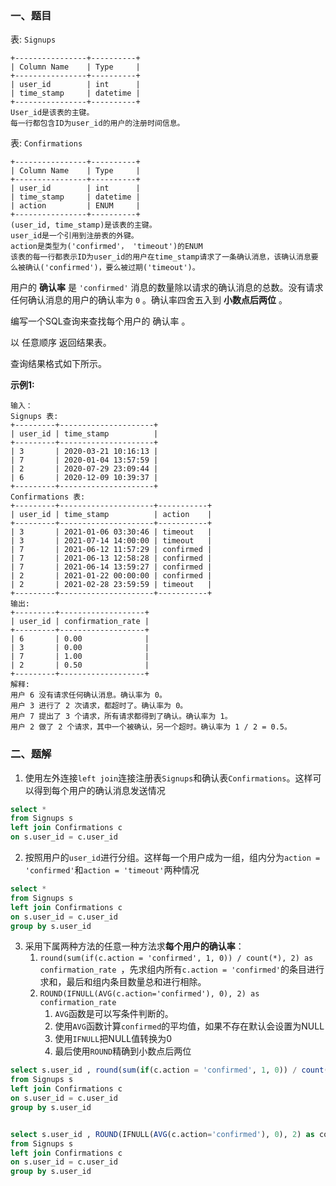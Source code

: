 ### 一、题目

表: `Signups`

```
+----------------+----------+
| Column Name    | Type     |
+----------------+----------+
| user_id        | int      |
| time_stamp     | datetime |
+----------------+----------+
User_id是该表的主键。
每一行都包含ID为user_id的用户的注册时间信息。
```

 

表: `Confirmations`

```
+----------------+----------+
| Column Name    | Type     |
+----------------+----------+
| user_id        | int      |
| time_stamp     | datetime |
| action         | ENUM     |
+----------------+----------+
(user_id, time_stamp)是该表的主键。
user_id是一个引用到注册表的外键。
action是类型为('confirmed'， 'timeout')的ENUM
该表的每一行都表示ID为user_id的用户在time_stamp请求了一条确认消息，该确认消息要么被确认('confirmed')，要么被过期('timeout')。
```

 

用户的 **确认率** 是 `'confirmed'` 消息的数量除以请求的确认消息的总数。没有请求任何确认消息的用户的确认率为 `0` 。确认率四舍五入到 **小数点后两位** 。

编写一个SQL查询来查找每个用户的 确认率 。

以 任意顺序 返回结果表。

查询结果格式如下所示。

**示例1:**

```
输入：
Signups 表:
+---------+---------------------+
| user_id | time_stamp          |
+---------+---------------------+
| 3       | 2020-03-21 10:16:13 |
| 7       | 2020-01-04 13:57:59 |
| 2       | 2020-07-29 23:09:44 |
| 6       | 2020-12-09 10:39:37 |
+---------+---------------------+
Confirmations 表:
+---------+---------------------+-----------+
| user_id | time_stamp          | action    |
+---------+---------------------+-----------+
| 3       | 2021-01-06 03:30:46 | timeout   |
| 3       | 2021-07-14 14:00:00 | timeout   |
| 7       | 2021-06-12 11:57:29 | confirmed |
| 7       | 2021-06-13 12:58:28 | confirmed |
| 7       | 2021-06-14 13:59:27 | confirmed |
| 2       | 2021-01-22 00:00:00 | confirmed |
| 2       | 2021-02-28 23:59:59 | timeout   |
+---------+---------------------+-----------+
输出: 
+---------+-------------------+
| user_id | confirmation_rate |
+---------+-------------------+
| 6       | 0.00              |
| 3       | 0.00              |
| 7       | 1.00              |
| 2       | 0.50              |
+---------+-------------------+
解释:
用户 6 没有请求任何确认消息。确认率为 0。
用户 3 进行了 2 次请求，都超时了。确认率为 0。
用户 7 提出了 3 个请求，所有请求都得到了确认。确认率为 1。
用户 2 做了 2 个请求，其中一个被确认，另一个超时。确认率为 1 / 2 = 0.5。
```

### 二、题解

1. 使用左外连接`left join`连接注册表`Signups`和确认表`Confirmations`。这样可以得到每个用户的确认消息发送情况

```sql
select *
from Signups s
left join Confirmations c
on s.user_id = c.user_id 
```

2. 按照用户的`user_id`进行分组。这样每一个用户成为一组，组内分为`action = 'confirmed'`和`action = 'timeout'`两种情况

```sql
select *
from Signups s
left join Confirmations c
on s.user_id = c.user_id 
group by s.user_id
```

3. 采用下属两种方法的任意一种方法求**每个用户的确认率**：
   1. `round(sum(if(c.action = 'confirmed', 1, 0)) / count(*), 2) as confirmation_rate `，先求组内所有`c.action = 'confirmed'`的条目进行求和，最后和组内条目数量总和进行相除。
   2. `ROUND(IFNULL(AVG(c.action='confirmed'), 0), 2) as confirmation_rate`
      1. `AVG`函数是可以写条件判断的。
      2. 使用`AVG`函数计算`confirmed`的平均值，如果不存在默认会设置为NULL
      3. 使用`IFNULL`把NULL值转换为0
      4. 最后使用`ROUND`精确到小数点后两位

```sql
select s.user_id , round(sum(if(c.action = 'confirmed', 1, 0)) / count(*),2) as confirmation_rate  
from Signups s
left join Confirmations c
on s.user_id = c.user_id 
group by s.user_id


select s.user_id , ROUND(IFNULL(AVG(c.action='confirmed'), 0), 2) as confirmation_rate 
from Signups s
left join Confirmations c
on s.user_id = c.user_id 
group by s.user_id
```

